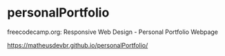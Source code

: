 # personalPortfolio
freecodecamp.org: Responsive Web Design - Personal Portfolio Webpage 


https://matheusdevbr.github.io/personalPortfolio/
